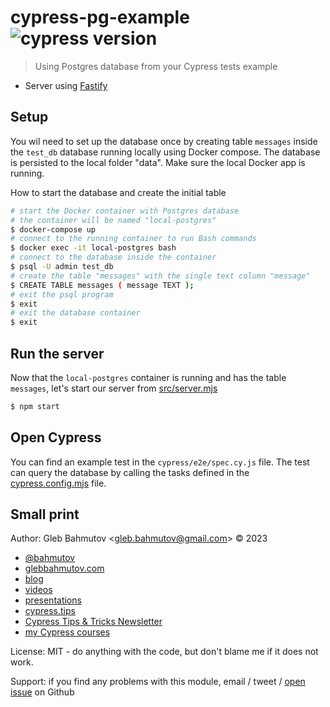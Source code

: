 # cypress-pg-example ![cypress version](https://img.shields.io/badge/cypress-13.3.3-brightgreen)

> Using Postgres database from your Cypress tests example

- Server using [Fastify](https://fastify.dev/)

## Setup

You wil need to set up the database once by creating table `messages` inside the `test_db` database running locally using Docker compose. The database is persisted to the local folder "data". Make sure the local Docker app is running.

How to start the database and create the initial table

```bash
# start the Docker container with Postgres database
# the container will be named "local-postgres"
$ docker-compose up
# connect to the running container to run Bash commands
$ docker exec -it local-postgres bash
# connect to the database inside the container
$ psql -U admin test_db
# create the table "messages" with the single text column "message"
$ CREATE TABLE messages ( message TEXT );
# exit the psql program
$ exit
# exit the database container
$ exit
```

## Run the server

Now that the `local-postgres` container is running and has the table `messages`, let's start our server from [src/server.mjs](./src/server.mjs)

```bash
$ npm start
```

## Open Cypress

You can find an example test in the `cypress/e2e/spec.cy.js` file. The test can query the database by calling the tasks defined in the [cypress.config.mjs](./cypress.config.mjs) file.

## Small print

Author: Gleb Bahmutov &lt;gleb.bahmutov@gmail.com&gt; &copy; 2023

- [@bahmutov](https://twitter.com/bahmutov)
- [glebbahmutov.com](https://glebbahmutov.com)
- [blog](https://glebbahmutov.com/blog)
- [videos](https://www.youtube.com/glebbahmutov)
- [presentations](https://slides.com/bahmutov)
- [cypress.tips](https://cypress.tips)
- [Cypress Tips & Tricks Newsletter](https://cypresstips.substack.com/)
- [my Cypress courses](https://cypress.tips/courses)

License: MIT - do anything with the code, but don't blame me if it does not work.

Support: if you find any problems with this module, email / tweet /
[open issue](https://github.com/bahmutov/cypress-pg-example/issues) on Github
